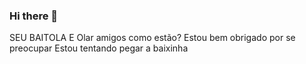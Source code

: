 ### Hi there 👋

<!--
**VitorNasBr/VitorNasBr** is a ✨ _special_ ✨ repository because its `README.md` (this file) appears on your GitHub profile.--!>


SEU BAITOLA E
Olar amigos como estão?
Estou bem obrigado por se preocupar
Estou tentando pegar a baixinha
